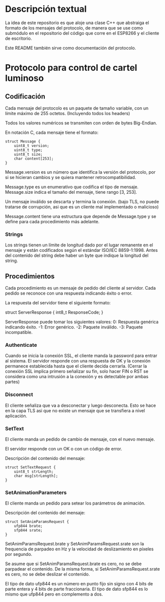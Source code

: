 # Descripción textual
La idea de este repositorio es que aloje una clase C++ que abstraiga el formato de los mensajes del protocolo, de manera que se use como submódulo en el repositorio del código que corre en el ESP8266 y el cliente de escritorio.

Este README también sirve como documentación del protocolo.
# Protocolo para control de cartel luminoso

## Codificación
Cada mensaje del protocolo es un paquete de tamaño variable, con un límite máximo de 255 octetos. (Incluyendo todos los headers)

Todos los valores numéricos se transmiten con orden de bytes Big-Endian.

En notación C, cada mensaje tiene el formato:

~~~
struct Message {
	uint8_t version;
	uint8_t type;
	uint8_t size;
	char content[253];
}
~~~
Message.version es un número que identifica la versión del protocolo, por si se hicieran cambios y se quiera mantener retrocompatibilidad.

Message.type es un enumerativo que codifica el tipo de mensaje. Message.size indica el tamaño del mensaje, tiene rango [3, 253].

Un mensaje inválido se descarta y termina la conexión. (bajo TLS, no puede tratarse de corrupción, asi que es un cliente mal implementado o malicioso)

Message.content tiene una estructura que depende de Message.type y se define para cada procedimiento más adelante.

### Strings
Los strings tienen un límite de longitud dado por el lugar remanente en el mensaje y están codificados según el estándar ISO/IEC 8859-1:1998. Antes del contenido del string debe haber un byte que indique la longitud del string.

## Procedimientos
Cada procedimiento es un mensaje de pedido del cliente al servidor. Cada pedido se reconoce con una respuesta indicando éxito o error.

La respuesta del servidor tiene el siguiente formato:

struct ServerResponse {
	int8_t ResponseCode;
}

ServerResponse puede tomar los siguientes valores:
0: Respuesta genérica indicando éxito.
-1: Error genérico.
-2: Paquete inválido.
-3: Paquete incompatible.

### Authenticate
Cuando se inicia la conexión SSL, el cliente manda la password para entrar al sistema. El servidor responde con una respuesta de OK y la conexión permanece establecida hasta que el cliente decida cerrarla. (Cerrar la conexión SSL implica primero señalizar su fin, solo hacer FIN o RST se considera como una intrusión a la conexión y es detectable por ambas partes)

### Disconnect
El cliente señaliza que va a desconectar y luego desconecta. Esto se hace en la capa TLS asi que no existe un mensaje que se transfiera a nivel aplicación.

### SetText
El cliente manda un pedido de cambio de mensaje, con el nuevo mensaje.

El servidor responde con un OK o con un código de error.

Descripción del contenido del mensaje:
~~~
struct SetTextRequest {
	uint8_t strLength;
	char msg[strLength];
}
~~~

### SetAnimationParameters
El cliente manda un pedido para setear los parámetros de animación.

Descripción del contenido del mensaje:
~~~
struct SetAnimParamsRequest {
	ufp844 brate;
	sfp844 srate;
}
~~~

SetAnimParamsRequest.brate y SetAnimParamsRequest.srate son la frequencia de parpadeo en Hz y la velocidad de deslizamiento en píxeles por segundo.

Se asume que si SetAnimParamsRequest.brate es cero, no se debe parpadear el contenido. De la misma forma, si SetAnimParamsRequest.srate es cero, no se debe deslizar el contenido.

El tipo de dato ufp844 es un número en punto fijo sin signo con 4 bits de parte entera y 4 bits de parte fraccionaria. El tipo de dato sfp844 es lo mismo que ufp844 pero en complemento a dos.